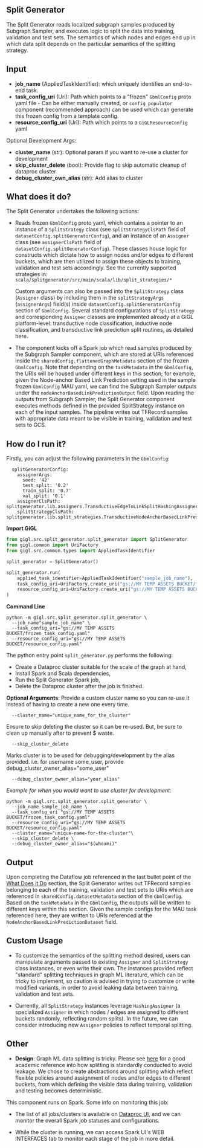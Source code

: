 ## Split Generator

The Split Generator reads localized subgraph samples produced by Subgraph Sampler, and executes logic to split the data into training, validation and test sets.  The semantics of which nodes and edges end up in which data split depends on the particular semantics of the splitting strategy.

## Input

- **job_name** (AppliedTaskIdentifier):  which uniquely identifies an end-to-end task.
- **task_config_uri** (Uri):  Path which points to a "frozen" `GbmlConfig` proto yaml file - Can be either manually created, or `config_populator` component (recommended approach) can be used which can generate this frozen config from a template config.
- **resource_config_uri** (Uri): Path which points to a `GiGLResourceConfig` yaml

Optional Development Args:
- **cluster_name** (str): Optional param if you want to re-use a cluster for development
- **skip_cluster_delete** (bool): Provide flag to skip automatic cleanup of dataproc cluster
- **debug_cluster_own_alias** (str): Add alias to cluster

## What does it do?

The Split Generator undertakes the following actions:

- Reads frozen `GbmlConfig` proto yaml, which contains a pointer to an instance of a `SplitStrategy` class (see `splitStrategyClsPath` field of `datasetConfig.splitGeneratorConfig`), and an instance of an `Assigner` class (see `assignerClsPath` field of `datasetConfig.splitGeneratorConfig`).  These classes house logic for constructs which dictate how to assign nodes and/or edges to different buckets, which are then utilized to assign these objects to training, validation and test sets accordingly. See the currently supported strategies in: `scala/splitgenerator/src/main/scala/lib/split_strategies/*`

    Custom arguments can also be passed into the `SplitStrategy` class (`Assigner` class) by including them in the `splitStrategyArgs` (`assignerArgs`) field(s) inside `datasetConfig.splitGeneratorConfig` section of `GbmlConfig`.  Several standard configurations of `SplitStrategy` and corresponding `Assigner` classes are implemented already at a GiGL platform-level: transductive node classification, inductive node classification, and transductive link prediction split routines, as detailed here. 

- The component kicks off a Spark job which read samples produced by the Subgraph Sampler component, which are stored at URIs referenced inside the `sharedConfig.flattenedGraphMetadata` section of the frozen `GbmlConfig`.  Note that depending on the `taskMetadata` in the `GbmlConfig`, the URIs will be housed under different keys in this section; for example, given the Node-anchor Based Link Prediction setting used in the sample frozen `GbmlConfig` MAU yaml, we can find the Subgraph Sampler outputs under the `nodeAnchorBasedLinkPredictionOutput` field.  Upon reading the outputs from Subgraph Sampler, the Split Generator component executes methods defined in the provided SplitStrategy instance on each of the input samples.  The pipeline writes out TFRecord samples with appropriate data meant to be visible in training, validation and test sets to GCS.

## How do I run it?

Firstly, you can adjust the following parameters in the `GbmlConfig`:

```
  splitGeneratorConfig:
    assignerArgs:
      seed: '42'
      test_split: '0.2'
      train_split: '0.7'
      val_split: '0.1'
    assignerClsPath: splitgenerator.lib.assigners.TransductiveEdgeToLinkSplitHashingAssigner
    splitStrategyClsPath: splitgenerator.lib.split_strategies.TransductiveNodeAnchorBasedLinkPredictionSplitStrategy
```

**Import GiGL**

```python
from gigl.src.split_generator.split_generator import SplitGenerator
from gigl.common import UriFactory
from gigl.src.common.types import AppliedTaskIdentifier

split_generator = SplitGenerator()

split_generator.run(
    applied_task_identifier=AppliedTaskIdentifier("sample_job_name"),
    task_config_uri=UriFactory.create_uri("gs://MY TEMP ASSETS BUCKET/frozen_task_config.yaml"),
    resource_config_uri=UriFactory.create_uri("gs://MY TEMP ASSETS BUCKET/resource_config.yaml")
)
```

**Command Line**
```
python -m gigl.src.split_generator.split_generator \
  --job_name"sample_job_name" \
  --task_config_uri="gs://MY TEMP ASSETS BUCKET/frozen_task_config.yaml"
  --resource_config_uri="gs://MY TEMP ASSETS BUCKET/resource_config.yaml"
```

The python entry point `split_generator.py` performs the following:

- Create a Dataproc cluster suitable for the scale of the graph at hand,
- Install Spark and Scala dependencies,
- Run the Split Generator Spark job,
- Delete the Dataproc cluster after the job is finished.

**Optional Arguments**:
Provide a custom cluster name so you can re-use it instead of having to create a new one every time.
```
  --cluster_name="unique_name_for_the_cluster"
```
Ensure to skip deleting the cluster so it can be re-used.
But, be sure to clean up manually after to prevent $ waste.
```
  --skip_cluster_delete
```
Marks cluster is to be used for debugging/development by the alias provided.
i.e. for username some_user, provide debug_cluster_owner_alias="some_user"
```
  --debug_cluster_owner_alias="your_alias"
```

*Example for when you would want to use cluster for development:*
```
python -m gigl.src.split_generator.split_generator \
  --job_name sample_job_name \
  --task_config_uri "gs://MY TEMP ASSETS BUCKET/frozen_task_config.yaml"
  --resource_config_uri="gs://MY TEMP ASSETS BUCKET/resource_config.yaml"
  --cluster_name="unique-name-for-the-cluster"\
  --skip_cluster_delete \
  --debug_cluster_owner_alias="$(whoami)"
```

## Output

Upon completing the Dataflow job referenced in the last bullet point of the [What Does it Do](#what-does-it-do) section, the Split Generator writes out TFRecord samples belonging to each of the training, validation and test sets to URIs which are referenced in `sharedConfig.datasetMetadata` section of the `GbmlConfig`.  Based on the `taskMetadata` in the `GbmlConfig`, the outputs will be written to different keys within this section.  Given the sample configs for the MAU task referenced here, they are written to URIs referenced at the `NodeAnchorBasedLinkPredictionDataset` field.

## Custom Usage

- To customize the semantics of the splitting method desired, users can manipulate arguments passed to existing `Assigner` and `SplitStrategy` class instances, or even write their own.  The instances provided reflect "standard" splitting techniques in graph ML literature, which can be tricky to implement, so caution is advised in trying to customize or write modified variants, in order to avoid leaking data between training, validation and test sets.

- Currently, all `SplitStrategy` instances leverage `HashingAssigner` (a specialized `Assigner` in which nodes / edges are assigned to different buckets randomly, reflecting random splits). In the future, we can consider introducing new `Assigner` policies to reflect temporal splitting. 

## Other

- **Design**: Graph ML data splitting is tricky.  Please see [here](http://snap.stanford.edu/class/cs224w-2020/slides/09-theory.pdf) for a good academic reference into how splitting is standardly conducted to avoid leakage.  We chose to create abstractions around splitting which reflect flexible policies around assignment of nodes and/or edges to different buckets, from which defining the visible data during training, validation and testing becomes deterministic.

This component runs on Spark.  Some info on monitoring this job:

- The list of all jobs/clusters is available on [Dataproc UI](https://cloud.google.com/dataproc?hl=en), and we can monitor the overall Spark job statuses and configurations.

- While the cluster is running, we can access Spark UI's WEB INTERFACES tab to monitor each stage of the job in more detail.